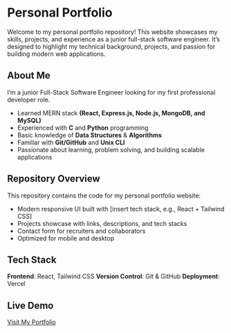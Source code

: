 # Personal Portfolio

Welcome to my personal portfolio repository! This website showcases my skills, projects, and experience as a junior full-stack software engineer. It’s designed to highlight my technical background, projects, and passion for building modern web applications.

## About Me

I’m a junior Full-Stack Software Engineer looking for my first professional developer role.
- Learned MERN stack **(React, Express.js, Node.js, MongoDB, and MySQL)**
- Experienced with **C** and **Python** programming
- Basic knowledge of **Data Structures** & **Algorithms**
- Familiar with **Git/GitHub** and **Unix CLI**
- Passionate about learning, problem solving, and building scalable applications

## Repository Overview

This repository contains the code for my personal portfolio website:
- Modern responsive UI built with [insert tech stack, e.g., React + Tailwind CSS]
- Projects showcase with links, descriptions, and tech stacks
- Contact form for recruiters and collaborators
- Optimized for mobile and desktop

## Tech Stack

**Frontend**: React, Tailwind CSS
**Version Control**: Git & GitHub
**Deployment**: Vercel

## Live Demo

[Visit My Portfolio](https://amirsadik-41y5bkz9c-amirs-projects-b7c245ed.vercel.app/)